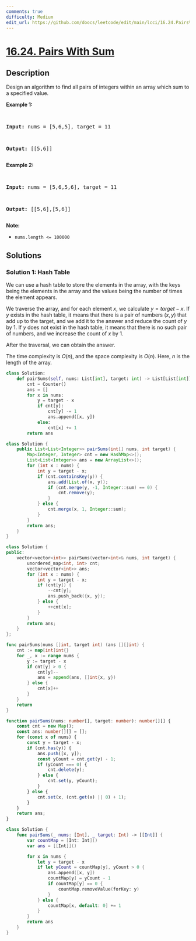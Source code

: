 ```yaml
---
comments: true
difficulty: Medium
edit_url: https://github.com/doocs/leetcode/edit/main/lcci/16.24.Pairs%20With%20Sum/README_EN.md
---
```


<!-- problem:start -->

# [16.24. Pairs With Sum](https://leetcode.cn/problems/pairs-with-sum-lcci)

## Description

<!-- description:start -->

<p>Design an algorithm to find all pairs of integers within an array which sum to a specified value.</p>
<p><strong>Example 1:</strong></p>
<pre>

<strong>Input:</strong> nums = [5,6,5], target = 11

<strong>Output: </strong>[[5,6]]</pre>

<p><strong>Example 2:</strong></p>
<pre>

<strong>Input:</strong> nums = [5,6,5,6], target = 11

<strong>Output: </strong>[[5,6],[5,6]]</pre>

<p><strong>Note: </strong></p>
<ul>
	<li><code>nums.length &lt;= 100000</code></li>
</ul>

<!-- description:end -->

## Solutions

<!-- solution:start -->

### Solution 1: Hash Table

We can use a hash table to store the elements in the array, with the keys being the elements in the array and the values being the number of times the element appears.

We traverse the array, and for each element $x$, we calculate $y = target - x$. If $y$ exists in the hash table, it means that there is a pair of numbers $(x, y)$ that add up to the target, and we add it to the answer and reduce the count of $y$ by $1$. If $y$ does not exist in the hash table, it means that there is no such pair of numbers, and we increase the count of $x$ by $1$.

After the traversal, we can obtain the answer.

The time complexity is $O(n)$, and the space complexity is $O(n)$. Here, $n$ is the length of the array.

<!-- tabs:start -->

```python
class Solution:
    def pairSums(self, nums: List[int], target: int) -> List[List[int]]:
        cnt = Counter()
        ans = []
        for x in nums:
            y = target - x
            if cnt[y]:
                cnt[y] -= 1
                ans.append([x, y])
            else:
                cnt[x] += 1
        return ans
```

```java
class Solution {
    public List<List<Integer>> pairSums(int[] nums, int target) {
        Map<Integer, Integer> cnt = new HashMap<>();
        List<List<Integer>> ans = new ArrayList<>();
        for (int x : nums) {
            int y = target - x;
            if (cnt.containsKey(y)) {
                ans.add(List.of(x, y));
                if (cnt.merge(y, -1, Integer::sum) == 0) {
                    cnt.remove(y);
                }
            } else {
                cnt.merge(x, 1, Integer::sum);
            }
        }
        return ans;
    }
}
```

```cpp
class Solution {
public:
    vector<vector<int>> pairSums(vector<int>& nums, int target) {
        unordered_map<int, int> cnt;
        vector<vector<int>> ans;
        for (int x : nums) {
            int y = target - x;
            if (cnt[y]) {
                --cnt[y];
                ans.push_back({x, y});
            } else {
                ++cnt[x];
            }
        }
        return ans;
    }
};
```

```go
func pairSums(nums []int, target int) (ans [][]int) {
	cnt := map[int]int{}
	for _, x := range nums {
		y := target - x
		if cnt[y] > 0 {
			cnt[y]--
			ans = append(ans, []int{x, y})
		} else {
			cnt[x]++
		}
	}
	return
}
```

```ts
function pairSums(nums: number[], target: number): number[][] {
    const cnt = new Map();
    const ans: number[][] = [];
    for (const x of nums) {
        const y = target - x;
        if (cnt.has(y)) {
            ans.push([x, y]);
            const yCount = cnt.get(y) - 1;
            if (yCount === 0) {
                cnt.delete(y);
            } else {
                cnt.set(y, yCount);
            }
        } else {
            cnt.set(x, (cnt.get(x) || 0) + 1);
        }
    }
    return ans;
}
```

```swift
class Solution {
    func pairSums(_ nums: [Int], _ target: Int) -> [[Int]] {
        var countMap = [Int: Int]()
        var ans = [[Int]]()

        for x in nums {
            let y = target - x
            if let yCount = countMap[y], yCount > 0 {
                ans.append([x, y])
                countMap[y] = yCount - 1
                if countMap[y] == 0 {
                    countMap.removeValue(forKey: y)
                }
            } else {
                countMap[x, default: 0] += 1
            }
        }
        return ans
    }
}
```

<!-- tabs:end -->

<!-- solution:end -->

<!-- problem:end -->
